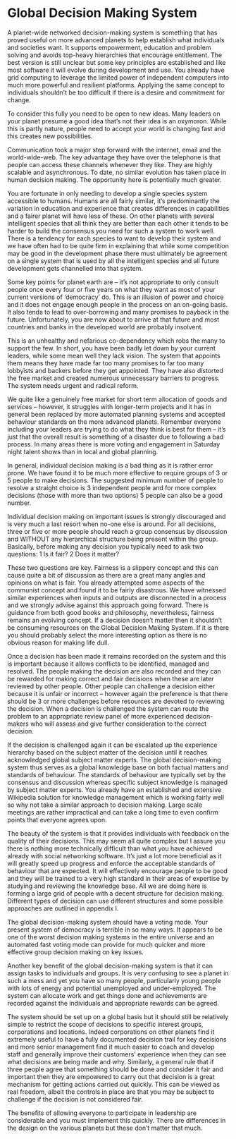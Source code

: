 # Global Decision Making System

A planet-wide networked decision-making system is something that has proved useful on more advanced planets to help establish what individuals and societies want.  It supports empowerment, education and problem solving and avoids top-heavy hierarchies that encourage entitlement.  The best version is still unclear but some key principles are established and like most software it will evolve during development and use.  You already have grid computing to leverage the limited power of independent computers into much more powerful and resilient platforms.  Applying the same concept to individuals shouldn’t be too difficult if there is a desire and commitment for change.

To consider this fully you need to be open to new ideas.  Many leaders on your planet presume a good idea that’s not their idea is an oxymoron.  While this is partly nature, people need to accept your world is changing fast and this creates new possibilities.

Communication took a major step forward with the internet, email and the world-wide-web.  The key advantage they have over the telephone is that people can access these channels whenever they like.  They are highly scalable and asynchronous.  To date, no similar evolution has taken place in human decision making.  The opportunity here is potentially much greater.

You are fortunate in only needing to develop a single species system accessible to humans.  Humans are all fairly similar, it’s predominantly the variation in education and experience that creates differences in capabilities and a fairer planet will have less of these.  On other planets with several intelligent species that all think they are better than each other it tends to be harder to build the consensus you need for such a system to work well.  There is a tendency for each species to want to develop their system and we have often had to be quite firm in explaining that while some competition may be good in the development phase there must ultimately be agreement on a single system that is used by all the intelligent species and all future development gets channelled into that system.

Some key points for planet earth are – it’s not appropriate to only consult people once every four or five years on what they want as most of your current versions of ‘democracy’ do.  This is an illusion of power and choice and it does not engage enough people in the process on an on-going basis.  It also tends to lead to over-borrowing and many promises to payback in the future.  Unfortunately, you are now about to arrive at that future and most countries and banks in the developed world are probably insolvent. 

This is an unhealthy and nefarious co-dependency which robs the many to support the few.  In short, you have been badly let down by your current leaders, while some mean well they lack vision.  The system that appoints them means they have made far too many promises to far too many lobbyists and backers before they get appointed.  They have also distorted the free market and created numerous unnecessary barriers to progress. The system needs urgent and radical reform.

We quite like a genuinely free market for short term allocation of goods and services – however, it struggles with longer-term projects and it has in general been replaced by more automated planning systems and accepted behaviour standards on the more advanced planets.  Remember everyone including your leaders are trying to do what they think is best for them – it’s just that the overall result is something of a disaster due to following a bad process.  In many areas there is more voting and engagement in Saturday night talent shows than in local and global planning.

In general, individual decision making is a bad thing as it is rather error prone.  We have found it to be much more effective to require groups of 3 or 5 people to make decisions.  The suggested minimum number of people to resolve a straight choice is 3 independent people and for more complex decisions (those with more than two options) 5 people can also be a good number.

Individual decision making on important issues is strongly discouraged and is very much a last resort when no-one else is around.  For all decisions, three or five or more people should reach a group consensus by discussion and WITHOUT any hierarchical structure being present within the group.  Basically, before making any decision you typically need to ask two questions:
1	Is it fair?
2	Does it matter?

These two questions are key.  Fairness is a slippery concept and this can cause quite a bit of discussion as there are a great many angles and opinions on what is fair.  You already attempted some aspects of the communist concept and found it to be fairly disastrous.  We have witnessed similar experiences when inputs and outputs are disconnected in a process and we strongly advise against this approach going forward.  There is guidance from both good books and philosophy, nevertheless, fairness remains an evolving concept.  If a decision doesn’t matter then it shouldn’t be consuming resources on the Global Decision Making System.  If it is there you should probably select the more interesting option as there is no obvious reason for making life dull.

Once a decision has been made it remains recorded on the system and this is important because it allows conflicts to be identified, managed and resolved.  The people making the decision are also recorded and they can be rewarded for making correct and fair decisions when these are later reviewed by other people.  Other people can challenge a decision either because it is unfair or incorrect – however again the preference is that there should be 3 or more challenges before resources are devoted to reviewing the decision.  When a decision is challenged the system can route the problem to an appropriate review panel of more experienced decision-makers who will assess and give further consideration to the correct decision. 

If the decision is challenged again it can be escalated up the experience hierarchy based on the subject matter of the decision until it reaches acknowledged global subject matter experts.  The global decision-making system thus serves as a global knowledge base on both factual matters and standards of behaviour.  The standards of behaviour are typically set by the consensus and discussion  whereas specific subject knowledge is managed by subject matter experts.  You already have an established and extensive Wikipedia solution for knowledge management which is working fairly well so why not take a similar approach to decision making.  Large scale meetings are rather impractical and can take a long time to even confirm points that everyone agrees upon.

The beauty of the system is that it provides individuals with feedback on the quality of their decisions.  This may seem all quite complex but I assure you there is nothing more technically difficult than what you have achieved already with social networking software.  It’s just a lot more beneficial as it will greatly speed up progress and enforce the acceptable standards of behaviour that are expected.  It will effectively encourage people to be good and they will be trained to a very high standard in their areas of expertise by studying and reviewing the knowledge base.  All we are doing here is forming a large grid of people with a decent structure for decision making.  Different types of decision can use different structures and some possible approaches are outlined in appendix I.

The global decision-making system should have a voting mode.  Your present system of democracy is terrible in so many ways.  It appears to be one of the worst decision making systems in the entire universe and an automated fast voting mode can provide for much quicker and more effective group decision making on key issues.

Another key benefit of the global decision-making system is that it can assign tasks to individuals and groups.  It is very confusing to see a planet in such a mess and yet you have so many people, particularly young people with lots of energy and potential unemployed and under-employed.  The system can allocate work and get things done and achievements are recorded against the individuals and appropriate rewards can be agreed.

The system should be set up on a global basis but it should still be relatively simple to restrict the scope of decisions to specific interest groups, corporations and locations.  Indeed corporations on other planets find it extremely useful to have a fully documented decision trail for key decisions and more senior management find it much easier to coach and develop staff and generally improve their customers’ experience when they can see what decisions are being made and why.  Similarly, a general rule that if three people agree that something should be done and consider it fair and important then they are empowered to carry out that decision is a great mechanism for getting actions carried out quickly.  This can be viewed as real freedom, albeit the controls in place are that you may be subject to challenge if the decision is not considered fair.

The benefits of allowing everyone to participate in leadership are considerable and you must implement this quickly.  There are differences in the design on the various planets but these don’t matter that much.

